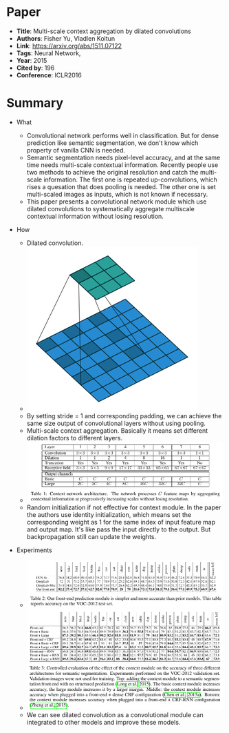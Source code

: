# Paper

* **Title**: Multi-scale context aggregation by dilated convolutions
* **Authors**: Fisher Yu, Vladlen Koltun
* **Link**: https://arxiv.org/abs/1511.07122
* **Tags**: Neural Network,
* **Year**: 2015
* **Cited by**: 196
* **Conference**: ICLR2016

# Summary

* What
    * Convolutional network performs well in classification. But for dense prediction
    like semantic segmentation, we don't know which property of vanilla CNN is needed.
    * Semantic segmentation needs pixel-level accuracy, and at the same time
    needs multi-scale contextual information. Recently people use two methods to achieve
    the original resolution and catch the multi-scale information. The first one is
    repeated up-convolutions, which rises a quesation that does pooling is needed. The other one
    is set multi-scaled images as inputs, which is not known if necessary.
    * This paper presents a convolutional network module which use dilated convolutions
    to systematically aggregate multiscale contextual information
    without losing resolution.

* How
    * Dilated convolution.
    * ![dilate](/images/dilation.gif)
    * By setting stride = 1 and corresponding padding, we can achieve the same size output of convolutional layers without
    using pooling.
    * Multi-scale context aggregation. Basically it means set different dilation
    factors to different layers.
    * ![multiscale](/images/multiscaledilatedcnn.png)
    * Random initialization if not effective for context module. In the paper
    the authors use identity initialization, which means set the corresponding weight as 1 for the
    same index of input feature map and output map. It's like pass the input directly
    to the output. But backpropagation still can update the weights.
    
  
* Experiments
    * ![results](/images/resultsofdilatedCNN.png)
    * ![improveothers](/images/improveothers.png)
    * We can see dilated convolution as a convolutional module can
    integrated to other models and improve these models.
